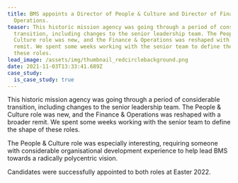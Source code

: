 ```yaml
---
title: BMS appoints a Director of People & Culture and Director of Finance &
  Operations.
teaser: This historic mission agency was going through a period of considerable
  transition, including changes to the senior leadership team. The People &
  Culture role was new, and the Finance & Operations was reshaped with a broader
  remit. We spent some weeks working with the senior team to define the shape of
  these roles.
lead_image: /assets/img/thumbnail_redcirclebackground.png
date: 2021-11-03T13:33:41.689Z
case_study:
  is_case_study: true
---
```

This historic mission agency was going through a period of considerable transition, including changes to the senior leadership team. The People & Culture role was new, and the Finance & Operations was reshaped with a broader remit. We spent some weeks working with the senior team to define the shape of these roles.

The People & Culture role was especially interesting, requiring someone with considerable organisational development experience to help lead BMS towards a radically polycentric vision.

Candidates were successfully appointed to both roles at Easter 2022.